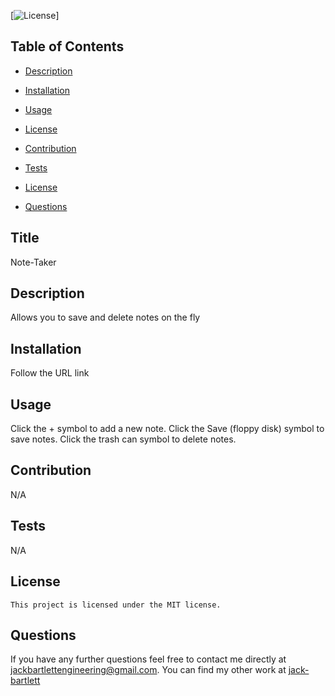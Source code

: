 
[![License](https://img.shields.io/badge/License-MIT-blue.svg)]
  ## Table of Contents

  * [Description](#description)

  * [Installation](#installation)

  * [Usage](#usage)

 * [License](#license) 

  * [Contribution](#contribution)

  * [Tests](#tests)

  * [License](#license)

  * [Questions](#questions)

## Title
Note-Taker

## Description
Allows you to save and delete notes on the fly

## Installation
Follow the URL link

## Usage 
Click the + symbol to add a new note. Click the Save (floppy disk) symbol to save notes. Click the trash can symbol to delete notes. 

## Contribution
N/A

## Tests
N/A

## License
    This project is licensed under the MIT license.
    
    

## Questions 

If you have any further questions feel free to contact me directly at jackbartlettengineering@gmail.com.
You can find my other work at [jack-bartlett](https://github.com/jack-bartlett/)
